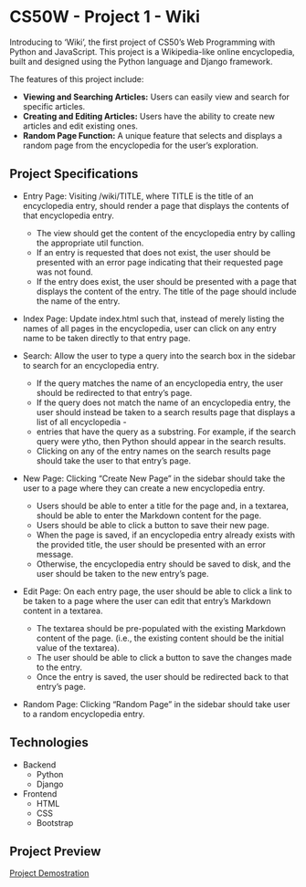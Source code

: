 # CS50W - Project 1 - Wiki

Introducing to ‘Wiki’, the first project of CS50’s Web Programming with Python and JavaScript. This project is a Wikipedia-like online encyclopedia, built and designed using the Python language and Django framework.

The features of this project include:

- **Viewing and Searching Articles:** Users can easily view and search for specific articles.
- **Creating and Editing Articles:** Users have the ability to create new articles and edit existing ones.
- **Random Page Function:** A unique feature that selects and displays a random page from the encyclopedia for the user’s exploration.
  

## Project Specifications

- Entry Page: Visiting /wiki/TITLE, where TITLE is the title of an encyclopedia entry, should render a page that displays the contents of that encyclopedia entry.
    - The view should get the content of the encyclopedia entry by calling the appropriate util function.
    - If an entry is requested that does not exist, the user should be presented with an error page indicating that their requested page was not found.
    - If the entry does exist, the user should be presented with a page that displays the content of the entry. The title of the page should include the name of the entry.
    
- Index Page: Update index.html such that, instead of merely listing the names of all pages in the encyclopedia, user can click on any entry name to be taken directly to that entry page.
   
- Search: Allow the user to type a query into the search box in the sidebar to search for an encyclopedia entry.
    - If the query matches the name of an encyclopedia entry, the user should be redirected to that entry’s page.
    - If the query does not match the name of an encyclopedia entry, the user should instead be taken to a search results page that displays a list of all encyclopedia - 
    - entries that have the query as a substring. For example, if the search query were ytho, then Python should appear in the search results.
    - Clicking on any of the entry names on the search results page should take the user to that entry’s page.
    
- New Page: Clicking “Create New Page” in the sidebar should take the user to a page where they can create a new encyclopedia entry.
    - Users should be able to enter a title for the page and, in a textarea, should be able to enter the Markdown content for the page.
    - Users should be able to click a button to save their new page.
    - When the page is saved, if an encyclopedia entry already exists with the provided title, the user should be presented with an error message.
    - Otherwise, the encyclopedia entry should be saved to disk, and the user should be taken to the new entry’s page.
    
- Edit Page: On each entry page, the user should be able to click a link to be taken to a page where the user can edit that entry’s Markdown content in a textarea.
    - The textarea should be pre-populated with the existing Markdown content of the page. (i.e., the existing content should be the initial value of the textarea).
    - The user should be able to click a button to save the changes made to the entry.
    - Once the entry is saved, the user should be redirected back to that entry’s page.
    
- Random Page: Clicking “Random Page” in the sidebar should take user to a random encyclopedia entry.


## Technologies

- Backend
  - Python
  - Django
- Frontend
  - HTML
  - CSS
  - Bootstrap

 ## Project Preview
 [Project Demostration](https://youtu.be/u0iKZdhM3g8)
